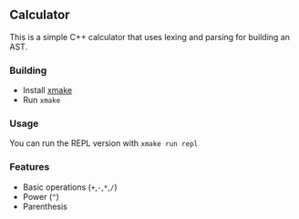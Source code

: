 ## Calculator

This is a simple C++ calculator that uses lexing and parsing for building an AST.

### Building

* Install [xmake](https://xmake.io/#/)
* Run `xmake`
 
### Usage

You can run the REPL version with `xmake run repl`

### Features
* Basic operations (`+`,`-`,`*`,`/`)
* Power (`^`)
* Parenthesis